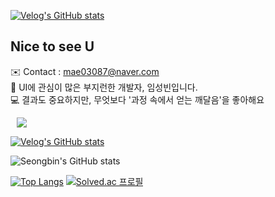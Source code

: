 [![Velog's GitHub stats](https://velog-readme-stats.vercel.app/api/badge?name=Seongbin)](https://velog.io/@mae03087)
<h2> Nice to see U </h2>

<span> ✉️ Contact : mae03087@naver.com </span> <br>
<span> 🔎 UI에 관심이 많은 부지런한 개발자, 임성빈입니다. </span> <br>
<span> 💻 결과도 중요하지만, 무엇보다 '과정 속에서 얻는 깨달음'을 좋아해요 </span>

<a href="https://www.instagram.com/ios_imvv/">
    <img 
        src="http://img.shields.io/badge/-Instagram-333333?style=flat&logo=Instagram&link=https://www.instagram.com/dding_ji_k/"
        style="height : auto; margin-left : 10px; margin-right : 10px;"/>
</a>

[![Velog's GitHub stats](https://velog-readme-stats.vercel.app/api/badge?name=Seongbin)](https://velog.io/@mae03087)

![Seongbin's GitHub stats](https://github-readme-stats.vercel.app/api?username=Clim01&show_icons=true&theme=material-palenight)

[![Top Langs](https://github-readme-stats.vercel.app/api/top-langs/?username=Clim01&layout=compact&theme=material-palenight&langs_count=8)](https://github.com/anuraghazra/github-readme-stats)
[![Solved.ac
프로필](http://mazassumnida.wtf/api/v2/generate_badge?boj=clim03087)](https://solved.ac/clim03087)
